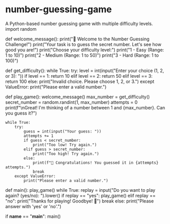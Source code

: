 # number-guessing-game
A Python-based number guessing game with multiple difficulty levels.
import random

def welcome_message():
    print("👋 Welcome to the Number Guessing Challenge!")
    print("Your task is to guess the secret number. Let's see how good you are!")
    print("Choose your difficulty level:")
    print("1 - Easy (Range: 1 to 10)")
    print("2 - Medium (Range: 1 to 50)")
    print("3 - Hard (Range: 1 to 100)")

def get_difficulty():
    while True:
        try:
            level = int(input("Enter your choice (1, 2, or 3): "))
            if level == 1:
                return 10
            elif level == 2:
                return 50
            elif level == 3:
                return 100
            else:
                print("Invalid choice. Please choose 1, 2, or 3.")
        except ValueError:
            print("Please enter a valid number.")

def play_game():
    welcome_message()
    max_number = get_difficulty()
    secret_number = random.randint(1, max_number)
    attempts = 0
    print(f"\nGreat! I'm thinking of a number between 1 and {max_number}. Can you guess it?")
    
    while True:
        try:
            guess = int(input("Your guess: "))
            attempts += 1
            if guess < secret_number:
                print("Too low! Try again.")
            elif guess > secret_number:
                print("Too high! Try again.")
            else:
                print(f"🎉 Congratulations! You guessed it in {attempts} attempts.")
                break
        except ValueError:
            print("Please enter a valid number.")

def main():
    play_game()
    while True:
        replay = input("Do you want to play again? (yes/no): ").lower()
        if replay == "yes":
            play_game()
        elif replay == "no":
            print("Thanks for playing! Goodbye! 👋")
            break
        else:
            print("Please answer with 'yes' or 'no'.")

if __name__ == "__main__":
    main()
